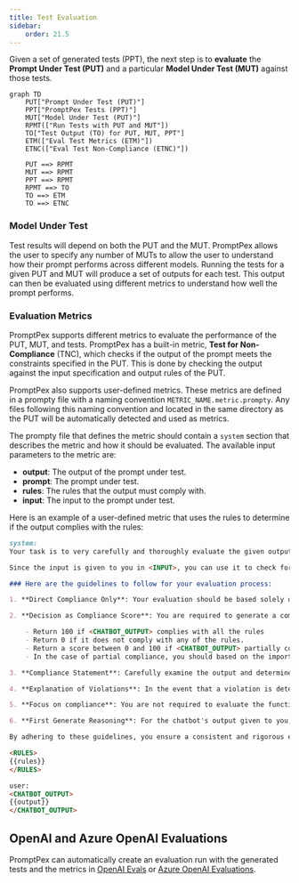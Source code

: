 ```yaml
---
title: Test Evaluation
sidebar:
    order: 21.5
---
```


Given a set of generated tests (PPT), the next step is to **evaluate** the **Prompt Under Test (PUT)** and a particular **Model Under Test (MUT)** against those tests.

```mermaid
graph TD
    PUT["Prompt Under Test (PUT)"]
    PPT["PromptPex Tests (PPT)"]
    MUT["Model Under Test (PUT)"]
    RPMT(["Run Tests with PUT and MUT"])
    TO["Test Output (TO) for PUT, MUT, PPT"]
    ETM(["Eval Test Metrics (ETM)"])
    ETNC(["Eval Test Non-Compliance (ETNC)"])

    PUT ==> RPMT
    MUT ==> RPMT
    PPT ==> RPMT
    RPMT ==> TO
    TO ==> ETM
    TO ==> ETNC

```

### Model Under Test

Test results will depend on both the PUT and the MUT. PromptPex allows the user to specify any number of MUTs to allow the user to understand how their prompt performs across different models. Running the tests for a given PUT and MUT will produce a set of outputs for each test. This output can then be evaluated using different metrics to understand how well the prompt performs.

### Evaluation Metrics

PromptPex supports different metrics to evaluate the performance of the PUT, MUT, and tests. PromptPex has a built-in metric, **Test for Non-Compliance** (TNC), which checks if the output of the prompt meets the constraints specified in the PUT. This is done by checking the output against the input specification and output rules of the PUT.

PromptPex also supports user-defined metrics. These metrics are defined in a prompty file with a naming convention `METRIC_NAME.metric.prompty`. Any files following this naming convention and located in the same directory as the PUT will be automatically detected and used as metrics.

The prompty file that defines the metric should contain a `system` section that describes the metric and how it should be evaluated. The available input parameters to the metric are:

- **output**: The output of the prompt under test.
- **prompt**: The prompt under test.
- **rules**: The rules that the output must comply with.
- **input**: The input to the prompt under test.

Here is an example of a user-defined metric that uses the rules to determine if the output complies with the rules:

```markdown wrap title="use_rules.metric.prompty"
system:
Your task is to very carefully and thoroughly evaluate the given output generated by a chatbot in <CHATBOT_OUTPUT> to find out if it comply with all the rules provided to you in <RULES>.

Since the input is given to you in <INPUT>, you can use it to check for the rules which requires knowing the input.

### Here are the guidelines to follow for your evaluation process:

1. **Direct Compliance Only**: Your evaluation should be based solely on direct and explicit compliance with the rules provided. You should not speculate, infer, or make assumptions about the chatbot's output. Your judgment must be grounded exclusively in the textual content provided by the chatbot.

2. **Decision as Compliance Score**: You are required to generate a compliance score based on your evaluation:

    - Return 100 if <CHATBOT_OUTPUT> complies with all the rules
    - Return 0 if it does not comply with any of the rules.
    - Return a score between 0 and 100 if <CHATBOT_OUTPUT> partially complies with the rules
    - In the case of partial compliance, you should based on the importance of the rules and the severity of the violations, assign a score between 0 and 100. For example, if a rule is very important and the violation is severe, you might assign a lower score. Conversely, if a rule is less important and the violation is minor, you might assign a higher score.

3. **Compliance Statement**: Carefully examine the output and determine why the output does not comply with the rules, think of reasons why the output complies or does not compiles with the rules, citing specific elements of the output.

4. **Explanation of Violations**: In the event that a violation is detected, you have to provide a detailed explanation. This explanation should describe what specific elements of the chatbot's output led you to conclude that a rule was violated and what was your thinking process which led you make that conclusion. Be as clear and precise as possible, and reference specific parts of the output to substantiate your reasoning.

5. **Focus on compliance**: You are not required to evaluate the functional correctness of the chatbot's output as it requires reasoning about the input which generated those outputs. Your evaluation should focus on whether the output complies with the rules, if it requires knowing the input, use the input given to you.

6. **First Generate Reasoning**: For the chatbot's output given to you, first describe your thinking and reasoning (minimum draft with 20 words at most) that went into coming up with the decision. Answer in English.

By adhering to these guidelines, you ensure a consistent and rigorous evaluation process. Be very rational and do not make up information. Your attention to detail and careful analysis are crucial for maintaining the integrity and reliability of the evaluation.

<RULES> 
{{rules}}
</RULES>

user:
<CHATBOT_OUTPUT>
{{output}}
</CHATBOT_OUTPUT>
```

## OpenAI and Azure OpenAI Evaluations

PromptPex can automatically create an evaluation run with the generated tests and the metrics in [OpenAI Evals](/promptpex/reference/openai-evals)
or [Azure OpenAI Evaluations](/promptpex/reference/azure-openai-evals).
